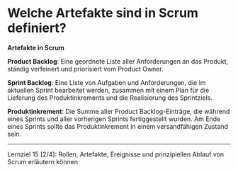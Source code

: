 # Welche **Artefakte** sind in Scrum definiert?

**Artefakte in Scrum**

**Product Backlog**: Eine geordnete Liste aller Anforderungen an das Produkt, ständig verfeinert und priorisiert vom Product Owner.

**Sprint Backlog**: Eine Liste von Aufgaben und Anforderungen, die im aktuellen Sprint bearbeitet werden, zusammen mit einem Plan für die Lieferung des Produktinkrements und die Realisierung des Sprintziels.

**Produktinkrement**: Die Summe aller Product Backlog-Einträge, die während eines Sprints und aller vorherigen Sprints fertiggestellt wurden. Am Ende eines Sprints sollte das Produktinkrement in einem versandfähigen Zustand sein.

---

Lernziel 15 \[2/4\]: Rollen, Artefakte, Ereignisse und prinzipiellen Ablauf von Scrum erläutern können
